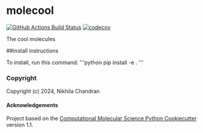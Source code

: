 molecool
==============================
[//]: # (Badges)
[![GitHub Actions Build Status](https://github.com/REPLACE_WITH_OWNER_ACCOUNT/molecool/workflows/CI/badge.svg)](https://github.com/REPLACE_WITH_OWNER_ACCOUNT/molecool/actions?query=workflow%3ACI)
[![codecov](https://codecov.io/gh/REPLACE_WITH_OWNER_ACCOUNT/molecool/branch/main/graph/badge.svg)](https://codecov.io/gh/REPLACE_WITH_OWNER_ACCOUNT/molecool/branch/main)


The cool molecules

##install instructions

To install, run this command:
'''python
pip install -e .
'''
### Copyright

Copyright (c) 2024, Nikhila Chandran


#### Acknowledgements
 
Project based on the 
[Computational Molecular Science Python Cookiecutter](https://github.com/molssi/cookiecutter-cms) version 1.1.

